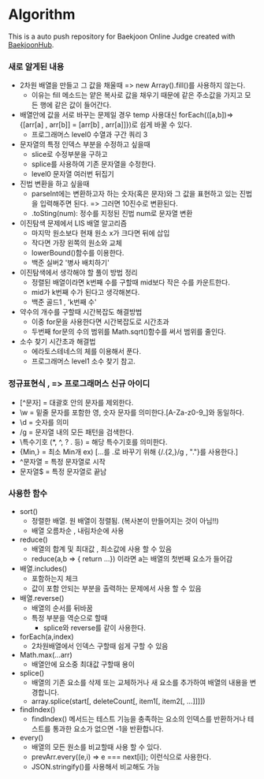 # Algorithm
This is a auto push repository for Baekjoon Online Judge created with [BaekjoonHub](https://github.com/BaekjoonHub/BaekjoonHub).

### 새로 알게된 내용
* 2차원 배열을 만들고 그 값을 채울때 => new Array().fill()를 사용하지 않는다.
  * 이유는 fill 메소드는 얕은 복사로 값을 채우기 때문에 같은 주소값을 가지고 모든 행에 같은 값이 들어간다.
* 배열안에 값을 서로 바꾸는 문제일 경우 temp 사용대신 forEach(([a,b])=>{[arr[a] , arr[b]] = [arr[b] , arr[a]]})로 쉽게 바꿀 수 있다.
  * 프로그래머스 level0 수열과 구간 쿼리 3
* 문자열의 특정 인덱스 부분을 수정하고 싶을때
  * slice로 수정부분을 구하고
  * splice를 사용하여 기존 문자열을 수정한다.
  * level0 문자열 여러번 뒤집기
 * 진법 변환을 하고 싶을때
   * parseInt에는 변환하고자 하는 숫자(혹은 문자)와 그 값을 표현하고 있는 진법을 입력해주면 된다. => 그러면 10진수로 변환된다.
   * .toSting(num): 정수를 지정된 진법 num로 문자열 변환
 * 이진탐색 문제에서 LIS 배열 알고리즘
   * 마지막 원소보다 현재 원소 x가 크다면 뒤에 삽입
   * 작다면 가장 왼쪽의 원소와 교체
   * lowerBound()함수를 이용한다.
   * 백준 실버2 '병사 배치하기'
 * 이진탐색에서 생각해야 할 풀이 방법 정리
   * 정렬된 배열이라면 k번째 수를 구할때 mid보다 작은 수를 카운트한다.
   * mid가 k번째 수가 된다고 생각해본다.
   * 백준 골드1 , 'k번째 수'
  * 약수의 개수를 구할때 시간복잡도 해결방법
    * 이중 for문을 사용한다면 시간복잡도로 시간초과
    * 두번째 for문의 수의 범위를 Math.sqrt()함수를 써서 범위를 줄인다.
  * 소수 찾기 시간초과 해결법
    * 에라토스테네스의 체를 이용해서 푼다.
    * 프로그래머스 level1 소수 찾기 참고.
### 정규표현식 , => 프로그래머스 신규 아이디
* [^문자] = 대괄호 안의 문자를 제외한다.
* \w = 밑줄 문자를 포함한 영, 숫자 문자를 의미한다.[A-Za-z0-9_]와 동일하다.
* \d = 숫자를 의미
* /g = 문자열 내의 모든 패턴을 검색한다.
* \특수기호 (\*, \^, \? \. 등) = 해당 특수기호를 의미한다.
* {Min,} = 최소 Min개 ex) [...를 .로 바꾸기 위해 {/\.{2,}/g , "."}를 사용한다.]
* ^문자열 = 특정 문자열로 시작
* 문자열$ = 특정 문자열로 끝남

### 사용한 함수
* sort()
  * 정렬한 배열. 원 배열이 정렬됨. (복사본이 만들어지는 것이 아님!!)
  * 배열 오름차순 , 내림차순에 사용
* reduce()
  * 배열의 합계 및 최대값 , 최소값에 사용 할 수 있음
  * reduce(a,b => { return ...}) 이라면 a는 배열의 첫번째 요소가 들어감
* 배열.includes()
  * 포함하는지 체크
  * 값이 포함 안되는 부분을 출력하는 문제에서 사용 할 수 있음
 * 배열.reverse()
   * 배열의 순서를 뒤바꿈
   * 특정 부분을 역순으로 할때
     * splice와 reverse를 같이 사용한다.
* forEach(a,index)
  * 2차원배열에서 인덱스 구할때 쉽게 구할 수 있음
* Math.max(...arr)
  * 배열안에 요소중 최대값 구할때 용이
* splice()
  * 배열의 기존 요소를 삭제 또는 교체하거나 새 요소를 추가하여 배열의 내용을 변경합니다.
  * array.splice(start[, deleteCount[, item1[, item2[, ...]]]])
* findIndex()
  * findIndex() 메서드는 테스트 기능을 충족하는 요소의 인덱스를 반환하거나 테스트를 통과한 요소가 없으면 -1을 반환합니다.
* every()
  * 배열의 모든 원소를 비교할때 사용 할 수 있다.
  * prevArr.every((e,i) => e === next[i]); 이런식으로 사용한다.
  * JSON.stringify()를 사용해서 비교해도 가능
